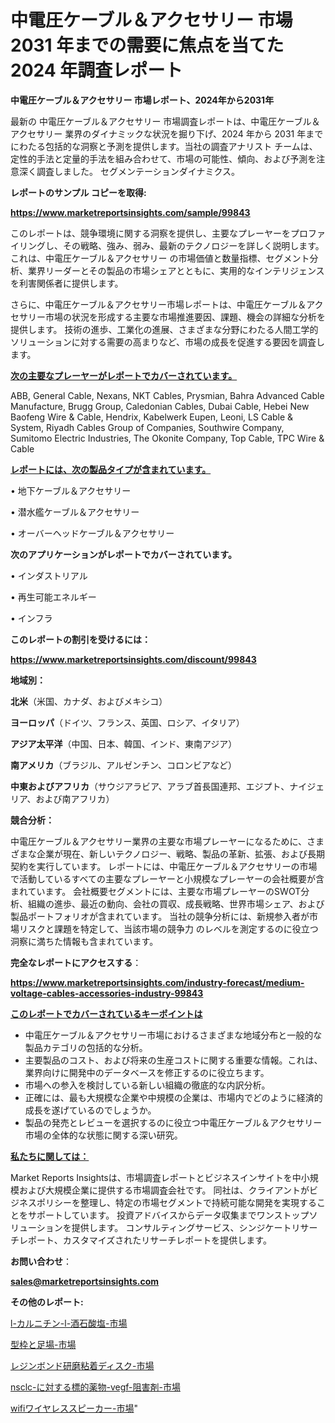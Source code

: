 # 中電圧ケーブル＆アクセサリー 市場 2031 年までの需要に焦点を当てた 2024 年調査レポート

<strong>中電圧ケーブル＆アクセサリー 市場レポート、2024年から2031年</strong>

最新の 中電圧ケーブル＆アクセサリー 市場調査レポートは、中電圧ケーブル＆アクセサリー 業界のダイナミックな状況を掘り下げ、2024 年から 2031 年までにわたる包括的な洞察と予測を提供します。当社の調査アナリスト チームは、定性的手法と定量的手法を組み合わせて、市場の可能性、傾向、および予測を注意深く調査しました。 セグメンテーションダイナミクス。



<strong>レポートのサンプル コピーを取得:</strong> <a href=https://www.marketreportsinsights.com/sample/99843>

<strong><u>https://www.marketreportsinsights.com/sample/99843</u></strong></a>

このレポートは、競争環境に関する洞察を提供し、主要なプレーヤーをプロファイリングし、その戦略、強み、弱み、最新のテクノロジーを詳しく説明します。 これは、中電圧ケーブル＆アクセサリー の市場価値と数量指標、セグメント分析、業界リーダーとその製品の市場シェアとともに、実用的なインテリジェンスを利害関係者に提供します。

さらに、中電圧ケーブル＆アクセサリー市場レポートは、中電圧ケーブル＆アクセサリー市場の状況を形成する主要な市場推進要因、課題、機会の詳細な分析を提供します。 技術の進歩、工業化の進展、さまざまな分野にわたる人間工学的ソリューションに対する需要の高まりなど、市場の成長を促進する要因を調査します。



<strong><u>次の主要なプレーヤーがレポートでカバーされています。</u></strong>

ABB, General Cable, Nexans, NKT Cables, Prysmian, Bahra Advanced Cable Manufacture, Brugg Group, Caledonian Cables, Dubai Cable, Hebei New Baofeng Wire & Cable, Hendrix, Kabelwerk Eupen, Leoni, LS Cable & System, Riyadh Cables Group of Companies, Southwire Company, Sumitomo Electric Industries, The Okonite Company, Top Cable, TPC Wire & Cable



<strong><u><b>レポートには、次の製品タイプが含まれています。</b></u></strong>

• 地下ケーブル＆アクセサリー

• 潜水艦ケーブル＆アクセサリー

• オーバーヘッドケーブル＆アクセサリー



<strong><b>次のアプリケーションがレポートでカバーされています。</b></strong>

• インダストリアル

• 再生可能エネルギー

• インフラ



<strong><b>このレポートの割引を受けるには：</b></strong><a href=https://www.marketreportsinsights.com/discount/99843>

<strong><u>https://www.marketreportsinsights.com/discount/99843</u></strong></a>



<strong>地域別：</strong>



<strong>北米</strong>（米国、カナダ、およびメキシコ）



<strong>ヨーロッパ</strong>（ドイツ、フランス、英国、ロシア、イタリア）



<strong>アジア太平洋</strong>（中国、日本、韓国、インド、東南アジア）



<strong>南アメリカ</strong>（ブラジル、アルゼンチン、コロンビアなど）



<strong>中東およびアフリカ</strong>（サウジアラビア、アラブ首長国連邦、エジプト、ナイジェリア、および南アフリカ）



<strong>競合分析：</strong>

中電圧ケーブル＆アクセサリー業界の主要な市場プレーヤーになるために、さまざまな企業が現在、新しいテクノロジー、戦略、製品の革新、拡張、および長期契約を実行しています。 レポートには、中電圧ケーブル＆アクセサリーの市場で活動しているすべての主要なプレーヤーと小規模なプレーヤーの会社概要が含まれています。 会社概要セグメントには、主要な市場プレーヤーのSWOT分析、組織の進歩、最近の動向、会社の買収、成長戦略、世界市場シェア、および製品ポートフォリオが含まれています。 当社の競争分析には、新規参入者が市場リスクと課題を特定して、当該市場の競争力 のレベルを測定するのに役立つ洞察に満ちた情報も含まれています。



<strong>完全なレポートにアクセスする</strong>：

<a href=https://www.marketreportsinsights.com/industry-forecast/medium-voltage-cables-accessories-industry-99843>

<strong><u>https://www.marketreportsinsights.com/industry-forecast/medium-voltage-cables-accessories-industry-99843</u></strong></a>



<strong><u><b>このレポートでカバーされているキーポイントは</b></u></strong>
<ul>
  <li>中電圧ケーブル＆アクセサリー市場におけるさまざまな地域分布と一般的な製品カテゴリの包括的な分析。</li>
  <li>主要製品のコスト、および将来の生産コストに関する重要な情報。これは、業界向けに開発中のデータベースを修正するのに役立ちます。</li>
  <li>市場への参入を検討している新しい組織の徹底的な内訳分析。</li>
  <li>正確には、最も大規模な企業や中規模の企業は、市場内でどのように経済的成長を遂げているのでしょうか。</li>
  <li>製品の発売とレビューを選択するのに役立つ中電圧ケーブル＆アクセサリー市場の全体的な状態に関する深い研究。</li>
</ul>


<strong><u><b>私たちに関しては：</b></u></strong>

Market Reports Insightsは、市場調査レポートとビジネスインサイトを中小規模および大規模企業に提供する市場調査会社です。 同社は、クライアントがビジネスポリシーを整理し、特定の市場セグメントで持続可能な開発を実現することをサポートしています。 投資アドバイスからデータ収集までワンストップソリューションを提供します。 コンサルティングサービス、シンジケートリサーチレポート、カスタマイズされたリサーチレポートを提供します。



<strong><b>お問い合わせ</b></strong>：

<a href=mailto:sales@marketreportsinsights.com>

<strong><u>sales@marketreportsinsights.com</u></strong></a>



<strong>その他のレポート:</strong>

<a href=https://www.linkedin.com/pulse/l-カルニチン-l-酒石酸塩-市場-2023-最新の-cagr-および成長分析-p7tnf/>l-カルニチン-l-酒石酸塩-市場</a>

<a href=https://www.linkedin.com/pulse/型枠と足場-市場-2023-競争分析と事業成長-2030-pr-news-hub-qojwf/>型枠と足場-市場</a>

<a href=https://www.linkedin.com/pulse/レジンボンド研磨粘着ディスク-市場-2023-最新の-cagr-および成長分析-9kylf/>レジンボンド研磨粘着ディスク-市場</a>

<a href=https://www.linkedin.com/pulse/nsclc-に対する標的薬物-vegf-阻害剤-市場-2023-収益と成長ドライバー-e4gqf/>nsclc-に対する標的薬物-vegf-阻害剤-市場</a>

<a href=https://www.linkedin.com/pulse/wifiワイヤレススピーカー-市場-2023-年のダイナミクスとビジネストレンド-ueecc/>wifiワイヤレススピーカー-市場</a>"
